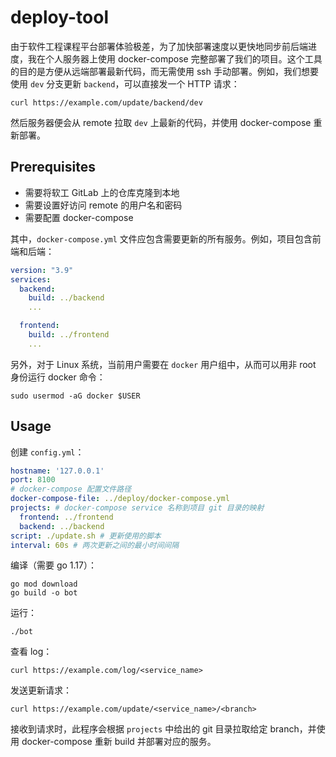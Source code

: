 # deploy-tool

由于软件工程课程平台部署体验极差，为了加快部署速度以更快地同步前后端进度，我在个人服务器上使用 docker-compose 完整部署了我们的项目。这个工具的目的是方便从远端部署最新代码，而无需使用 ssh 手动部署。例如，我们想要使用 `dev` 分支更新 `backend`，可以直接发一个 HTTP 请求：

```
curl https://example.com/update/backend/dev
```

然后服务器便会从 remote 拉取 `dev` 上最新的代码，并使用 docker-compose 重新部署。

## Prerequisites

- 需要将软工 GitLab 上的仓库克隆到本地
- 需要设置好访问 remote 的用户名和密码
- 需要配置 docker-compose

其中，`docker-compose.yml` 文件应包含需要更新的所有服务。例如，项目包含前端和后端：

```yml
version: "3.9"
services:
  backend:
    build: ../backend
    ...

  frontend:
    build: ../frontend
    ...
```

另外，对于 Linux 系统，当前用户需要在 `docker` 用户组中，从而可以用非 root 身份运行 docker 命令：

```
sudo usermod -aG docker $USER
```

## Usage

创建 `config.yml`：

```yaml
hostname: '127.0.0.1'
port: 8100
# docker-compose 配置文件路径
docker-compose-file: ../deploy/docker-compose.yml
projects: # docker-compose service 名称到项目 git 目录的映射
  frontend: ../frontend
  backend: ../backend
script: ./update.sh # 更新使用的脚本
interval: 60s # 两次更新之间的最小时间间隔
```

编译（需要 go 1.17）：

```
go mod download
go build -o bot
```

运行：

```
./bot
```

查看 log：

```
curl https://example.com/log/<service_name>
```

发送更新请求：

```
curl https://example.com/update/<service_name>/<branch>
```

接收到请求时，此程序会根据 `projects` 中给出的 git 目录拉取给定 branch，并使用 docker-compose 重新 build 并部署对应的服务。

